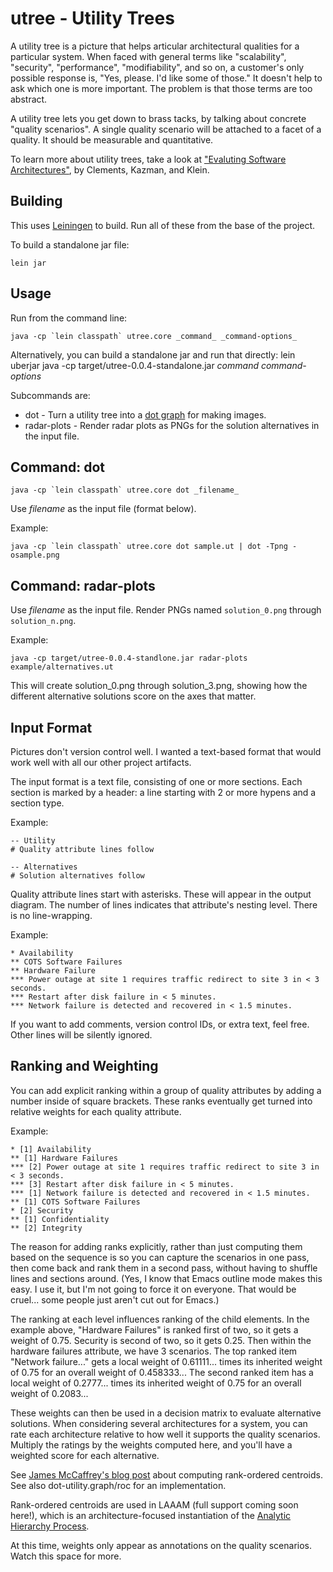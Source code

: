 utree - Utility Trees
==========

A utility tree is a picture that helps articular architectural
qualities for a particular system. When faced with general terms like
"scalability", "security", "performance", "modifiability", and so on,
a customer's only possible response is, "Yes, please. I'd like some of
those." It doesn't help to ask which one is more important. The
problem is that those terms are too abstract.

A utility tree lets you get down to brass tacks, by talking about
concrete "quality scenarios".  A single quality scenario will be
attached to a facet of a quality. It should be measurable and
quantitative.


To learn more about utility trees, take a look at ["Evaluting Software
Architectures"](http://www.amazon.com/gp/product/020170482X/ref=as_li_tl?ie=UTF8&camp=1789&creative=390957&creativeASIN=020170482X&linkCode=as2&tag=wwwmichaelnyg-20&linkId=Q2IV6QM3BIYNDOH4), by Clements, Kazman, and Klein.

Building
----------

This uses [Leiningen](https://github.com/technomancy/leiningen/wiki/Upgrading) to build. Run
all of these from the base of the project.

To build a standalone jar file:

    lein jar

Usage
----------
Run from the command line:

    java -cp `lein classpath` utree.core _command_ _command-options_

Alternatively, you can build a standalone jar and run that directly:
    lein uberjar
    java -cp target/utree-0.0.4-standalone.jar _command_ _command-options_

Subcommands are:

* dot - Turn a utility tree into a [dot graph](http://www.graphviz.org) for making images.
* radar-plots - Render radar plots as PNGs for the solution alternatives in the input file.

Command: dot
---------------

    java -cp `lein classpath` utree.core dot _filename_

Use _filename_ as the input file (format below).

Example:

    java -cp `lein classpath` utree.core dot sample.ut | dot -Tpng -osample.png

Command: radar-plots
--------------------

Use _filename_ as the input file. Render PNGs named `solution_0.png`
through `solution_n.png`.

Example:

    java -cp target/utree-0.0.4-standlone.jar radar-plots example/alternatives.ut

This will create solution\_0.png through solution\_3.png, showing how
the different alternative solutions score on the axes that matter.

Input Format
------------

Pictures don't version control well. I wanted a text-based format that
would work well with all our other project artifacts.

The input format is a text file, consisting of one or more sections.
Each section is marked by a header: a line starting with 2 or more
hypens and a section type.

Example:

    -- Utility
    # Quality attribute lines follow

    -- Alternatives
    # Solution alternatives follow


Quality attribute lines start with asterisks. These will appear in the
output diagram. The number of lines indicates that attribute's nesting
level. There is no line-wrapping.

Example:

    * Availability
    ** COTS Software Failures
    ** Hardware Failure
    *** Power outage at site 1 requires traffic redirect to site 3 in < 3 seconds.
    *** Restart after disk failure in < 5 minutes.
    *** Network failure is detected and recovered in < 1.5 minutes.

If you want to add comments, version control IDs, or extra text, feel
free. Other lines will be silently ignored.

Ranking and Weighting
---------------------

You can add explicit ranking within a group of quality attributes by
adding a number inside of square brackets. These ranks eventually get
turned into relative weights for each quality attribute.

Example:

    * [1] Availability
    ** [1] Hardware Failures
    *** [2] Power outage at site 1 requires traffic redirect to site 3 in < 3 seconds.
    *** [3] Restart after disk failure in < 5 minutes.
    *** [1] Network failure is detected and recovered in < 1.5 minutes.
    ** [1] COTS Software Failures
    * [2] Security
    ** [1] Confidentiality
    ** [2] Integrity

The reason for adding ranks explicitly, rather than just computing
them based on the sequence is so you can capture the scenarios in one
pass, then come back and rank them in a second pass, without having to
shuffle lines and sections around. (Yes, I know that Emacs outline
mode makes this easy. I use it, but I'm not going to force it on
everyone. That would be cruel... some people just aren't cut out for
Emacs.)

The ranking at each level influences ranking of the child elements. In
the example above, "Hardware Failures" is ranked first of two, so it
gets a weight of 0.75. Security is second of two, so it gets
0.25. Then within the hardware failures attribute, we have 3
scenarios. The top ranked item "Network failure..." gets a local
weight of 0.61111... times its inherited weight of 0.75 for an overall
weight of 0.458333... The second ranked item has a local weight of
0.2777... times its inherited weight of 0.75 for an overall weight of
0.2083...

These weights can then be used in a decision matrix to evaluate
alternative solutions. When considering several architectures for a
system, you can rate each architecture relative to how well it
supports the quality scenarios. Multiply the ratings by the weights
computed here, and you'll have a weighted score for each alternative.

See [James McCaffrey's blog
post](http://jamesmccaffrey.wordpress.com/2006/09/28/rank-order-centroids-in-testing/)
about computing rank-ordered centroids. See also dot-utility.graph/roc
for an implementation.

Rank-ordered centroids are used in LAAAM (full support coming soon
here!), which is an architecture-focused instantiation of the
[Analytic Hierarchy
Process](http://en.wikipedia.org/wiki/Analytic_Hierarchy_Process).

At this time, weights only appear as annotations on the quality
scenarios. Watch this space for more.
